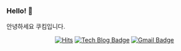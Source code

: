 ### Hello! 👋
안녕하세요 쿠킴입니다.   

<div align=center>
	
[![Hits](https://hits.seeyoufarm.com/api/count/incr/badge.svg?url=https%3A%2F%2Fgithub.com%2Fkunheeya%2Fkunheeya)](https://hits.seeyoufarm.com)
[![Tech Blog Badge](http://img.shields.io/badge/-Tech%20blog-black?style=flat-square&logo=github&link=https://zzsza.github.io/)](https://kunhee.kim/) 
[![Gmail Badge](https://img.shields.io/badge/-Gmail-d14836?style=flat-square&logo=Gmail&logoColor=white&link=mailto:kunheeya@gmail.com)](mailto:kunheeya@gmail.com)
</div>

<!--
**kunheeya/kunheeya** is a ✨ _special_ ✨ repository because its `README.md` (this file) appears on your GitHub profile.
[![Facebook Badge](https://img.shields.io/badge/-Facebook-1877f2?style=flat-square&logo=facebook&logoColor=white&link=https://www.facebook.com/kunheeya)](https://www.facebook.com/kunheeya) 

Here are some ideas to get you started:

- 🔭 I’m currently working on ...
- 🌱 I’m currently learning ...
- 👯 I’m looking to collaborate on ...
- 🤔 I’m looking for help with ...
- 💬 Ask me about ...
- 📫 How to reach me: ...
- 😄 Pronouns: ...
- ⚡ Fun fact: ...
-->
